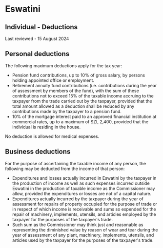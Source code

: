 # Eswatini
## Individual - Deductions
Last reviewed - 15 August 2024
## Personal deductions
The following maximum deductions apply for the tax year:
  * Pension fund contributions, up to 10% of gross salary, by persons holding appointed office or employment.
  * Retirement annuity fund contributions (i.e. contributions during the year of assessment by members of the fund), with the sum of these contributions not to exceed 15% of the taxable income accruing to the taxpayer from the trade carried out by the taxpayer, provided that the total amount allowed as a deduction shall be reduced by any contributions made by the taxpayer to a pension fund.
  * 10% of the mortgage interest paid to an approved financial institution at commercial rates, up to a maximum of SZL 2,400, provided that the individual is residing in the house.


No deduction is allowed for medical expenses.
## Business deductions
For the purpose of ascertaining the taxable income of any person, the following may be deducted from the income of that person:
  * Expenditures and losses actually incurred in Eswatini by the taxpayer in the production of income as well as such expenses incurred outside Eswatini in the production of taxable income as the Commissioner may allow, provided the expenditures or losses are not of a capital nature.
  * Expenditures actually incurred by the taxpayer during the year of assessment for repairs of property occupied for the purpose of trade or in respect of which income is receivable and sums so expended for the repair of machinery, implements, utensils, and articles employed by the taxpayer for the purposes of the taxpayer's trade.
  * Such sum as the Commissioner may think just and reasonable as representing the diminished value by reason of wear and tear during the year of assessment of any plant, machinery, implements, utensils, and articles used by the taxpayer for the purposes of the taxpayer's trade.


